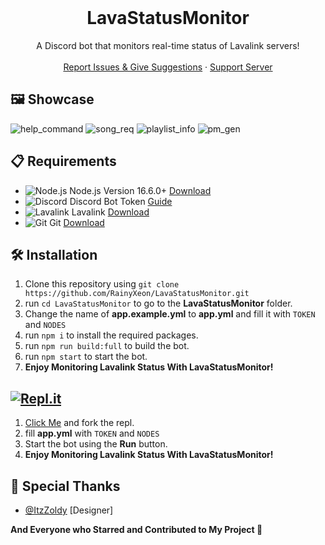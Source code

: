 <br />
  <h1 align="center">LavaStatusMonitor</h1>

  <p align="center">A Discord bot that monitors real-time status of Lavalink servers!
    <br />
    <br />
    <a href="https://github.com/RainyXeon/LavaStatusMonitor/issues">Report Issues & Give Suggestions</a>
    ·
    <a href="https://discord.gg/xff4e2WvVy">Support Server</a>
  </p>

## 🖼️ Showcase

![help_command](https://raw.githubusercontent.com/RainyXeon/ByteBlaze/dev/.github/assets/help_command.png)
![song_req](https://raw.githubusercontent.com/RainyXeon/ByteBlaze/dev/.github/assets/song_request.png)
![playlist_info](https://raw.githubusercontent.com/RainyXeon/ByteBlaze/dev/.github/assets/playlist_info.png)
![pm_gen](https://raw.githubusercontent.com/RainyXeon/ByteBlaze/dev/.github/assets/pm_gen.png)

## 📋 Requirements

- ![Node.js](https://img.shields.io/badge/Node.js-026E00?style=for-the-badge) Node.js Version 16.6.0+ [Download](https://nodejs.org/en/download)
- ![Discord](https://img.shields.io/badge/Discord-404EED?style=for-the-badge) Discord Bot Token [Guide](https://discordjs.guide/preparations/setting-up-a-bot-application.html#creating-your-bot)
- ![Lavalink](https://img.shields.io/badge/Lavalink-FC3F37?style=for-the-badge) Lavalink [Download](https://github.com/lavalink-devs/Lavalink/releases)
- ![Git](https://img.shields.io/badge/Git-F05033?style=for-the-badge) Git [Download](https://git-scm.com/downloads)

## 🛠️ Installation

1. Clone this repository using `git clone https://github.com/RainyXeon/LavaStatusMonitor.git`
2. run `cd LavaStatusMonitor` to go to the **LavaStatusMonitor** folder.
3. Change the name of **app.example.yml** to **app.yml** and fill it with `TOKEN` and `NODES`
4. run `npm i` to install the required packages.
5. run `npm run build:full` to build the bot.
6. run `npm start` to start the bot.
7. **Enjoy Monitoring Lavalink Status With LavaStatusMonitor!**

## [![Repl.it](https://img.shields.io/badge/Repl.it-1C2333?style=for-the-badge&logo=replit&logoColor=orange)](https://replit.com/@RainyXeon/LavaStatusMonitor)

1. [Click Me](https://replit.com/@RainyXeon/LavaStatusMonitor) and fork the repl.
2. fill **app.yml** with `TOKEN` and `NODES`
3. Start the bot using the **Run** button.
4. **Enjoy Monitoring Lavalink Status With LavaStatusMonitor!**

## 💫 Special Thanks

- [@ItzZoldy](https://github.com/ItzZoldy) [Designer]

**And Everyone who Starred and Contributed to My Project 💖**
